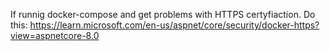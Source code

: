 If runnig docker-compose and get problems with HTTPS certyfiaction. Do this:
https://learn.microsoft.com/en-us/aspnet/core/security/docker-https?view=aspnetcore-8.0

